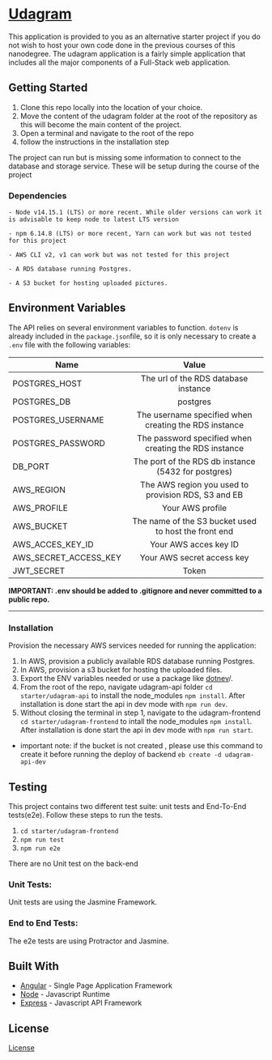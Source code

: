 # [Udagram](http://udagram-anas.s3-website-us-east-1.amazonaws.com)

This application is provided to you as an alternative starter project if you do not wish to host your own code done in the previous courses of this nanodegree. The udagram application is a fairly simple application that includes all the major components of a Full-Stack web application.

## Getting Started

1. Clone this repo locally into the location of your choice.
1. Move the content of the udagram folder at the root of the repository as this will become the main content of the project.
1. Open a terminal and navigate to the root of the repo
1. follow the instructions in the installation step

The project can run but is missing some information to connect to the database and storage service. These will be setup during the course of the project

### Dependencies

```
- Node v14.15.1 (LTS) or more recent. While older versions can work it is advisable to keep node to latest LTS version

- npm 6.14.8 (LTS) or more recent, Yarn can work but was not tested for this project

- AWS CLI v2, v1 can work but was not tested for this project

- A RDS database running Postgres.

- A S3 bucket for hosting uploaded pictures.

```

## Environment Variables

The API relies on several environment variables to function. `dotenv` is already included in the `package.json`file, so it is only necessary to create a `.env` file with the following variables:

| Name                  |                         Value                         |
| --------------------- | :---------------------------------------------------: |
| POSTGRES_HOST         |         The url of the RDS database instance          |
| POSTGRES_DB           |                       postgres                        |
| POSTGRES_USERNAME     | The username specified when creating the RDS instance |
| POSTGRES_PASSWORD     | The password specified when creating the RDS instance |
| DB_PORT               |  The port of the RDS db instance (5432 for postgres)  |
| AWS_REGION            |  The AWS region you used to provision RDS, S3 and EB  |
| AWS_PROFILE           |                   Your AWS profile                    |
| AWS_BUCKET            | The name of the S3 bucket used to host the front end  |
| AWS_ACCES_KEY_ID      |                 Your AWS acces key ID                 |
| AWS_SECRET_ACCESS_KEY |              Your AWS secret access key               |
| JWT_SECRET            |                         Token                         |

**IMPORTANT: .env should be added to .gitignore and never committed to a public repo.**

---

### Installation

Provision the necessary AWS services needed for running the application:

1. In AWS, provision a publicly available RDS database running Postgres.
1. In AWS, provision a s3 bucket for hosting the uploaded files.
1. Export the ENV variables needed or use a package like [dotnev](https://www.npmjs.com/package/dotenv)/.
1. From the root of the repo, navigate udagram-api folder `cd starter/udagram-api` to install the node_modules `npm install`. After installation is done start the api in dev mode with `npm run dev`.
1. Without closing the terminal in step 1, navigate to the udagram-frontend `cd starter/udagram-frontend` to intall the node_modules `npm install`. After installation is done start the api in dev mode with `npm run start`.

- important note: if the bucket is not created , please use this command to create it before running the deploy of backend `eb create -d udagram-api-dev`

## Testing

This project contains two different test suite: unit tests and End-To-End tests(e2e). Follow these steps to run the tests.

1. `cd starter/udagram-frontend`
1. `npm run test`
1. `npm run e2e`

There are no Unit test on the back-end

### Unit Tests:

Unit tests are using the Jasmine Framework.

### End to End Tests:

The e2e tests are using Protractor and Jasmine.

## Built With

- [Angular](https://angular.io/) - Single Page Application Framework
- [Node](https://nodejs.org) - Javascript Runtime
- [Express](https://expressjs.com/) - Javascript API Framework

## License

[License](LICENSE.txt)
